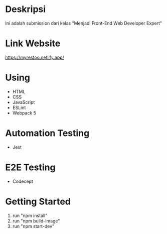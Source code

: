 # Deskripsi
Ini adalah submission dari kelas "Menjadi Front-End Web Developer Expert"

# Link Website
https://myrestoo.netlify.app/

# Using
- HTML
- CSS
- JavaScript
- ESLint
- Webpack 5

# Automation Testing
- Jest

# E2E Testing
- Codecept

# Getting Started
1. run "npm install"
2. run "npm build-image"
3. run "npm start-dev"
  
